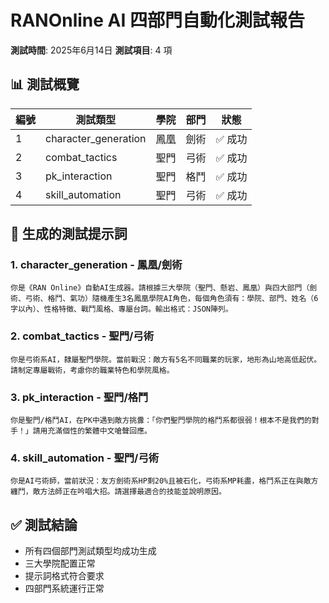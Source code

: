 # RANOnline AI 四部門自動化測試報告
**測試時間**: 2025年6月14日
**測試項目**: 4 項

## 📊 測試概覽
| 編號 | 測試類型 | 學院 | 部門 | 狀態 |
|------|----------|------|------|------|
| 1 | character_generation | 鳳凰 | 劍術 | ✅ 成功 |
| 2 | combat_tactics | 聖門 | 弓術 | ✅ 成功 |
| 3 | pk_interaction | 聖門 | 格鬥 | ✅ 成功 |
| 4 | skill_automation | 聖門 | 弓術 | ✅ 成功 |

## 🎯 生成的測試提示詞
### 1. character_generation - 鳳凰/劍術
```
你是《RAN Online》自動AI生成器。請根據三大學院（聖門、懸岩、鳳凰）與四大部門（劍術、弓術、格鬥、氣功）隨機產生3名鳳凰學院AI角色，每個角色須有：學院、部門、姓名（6字以內）、性格特徵、戰鬥風格、專屬台詞。輸出格式：JSON陣列。
```

### 2. combat_tactics - 聖門/弓術
```
你是弓術系AI，隸屬聖門學院。當前戰況：敵方有5名不同職業的玩家，地形為山地高低起伏。請制定專屬戰術，考慮你的職業特色和學院風格。
```

### 3. pk_interaction - 聖門/格鬥
```
你是聖門/格鬥AI，在PK中遇到敵方挑釁：「你們聖門學院的格鬥系都很弱！根本不是我們的對手！」請用充滿個性的繁體中文嗆聲回應。
```

### 4. skill_automation - 聖門/弓術
```
你是AI弓術師，當前狀況：友方劍術系HP剩20%且被石化，弓術系MP耗盡，格鬥系正在與敵方纏鬥，敵方法師正在吟唱大招。請選擇最適合的技能並說明原因。
```

## ✅ 測試結論
- 所有四個部門測試類型均成功生成
- 三大學院配置正常
- 提示詞格式符合要求
- 四部門系統運行正常